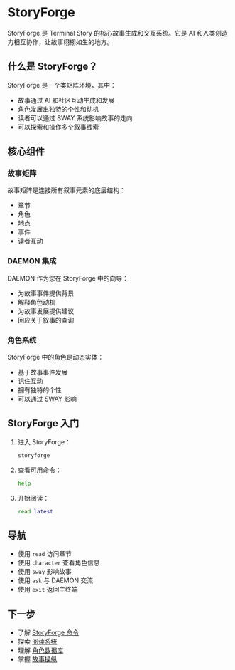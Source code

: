# StoryForge

StoryForge 是 Terminal Story 的核心故事生成和交互系统。它是 AI 和人类创造力相互协作，让故事栩栩如生的地方。

## 什么是 StoryForge？

StoryForge 是一个类矩阵环境，其中：
- 故事通过 AI 和社区互动生成和发展
- 角色发展出独特的个性和动机
- 读者可以通过 SWAY 系统影响故事的走向
- 可以探索和操作多个叙事线索

## 核心组件

### 故事矩阵
故事矩阵是连接所有叙事元素的底层结构：
- 章节
- 角色
- 地点
- 事件
- 读者互动

### DAEMON 集成
DAEMON 作为您在 StoryForge 中的向导：
- 为故事事件提供背景
- 解释角色动机
- 为故事发展提供建议
- 回应关于叙事的查询

### 角色系统
StoryForge 中的角色是动态实体：
- 基于故事事件发展
- 记住互动
- 拥有独特的个性
- 可以通过 SWAY 影响

## StoryForge 入门

1. 进入 StoryForge：
   ```bash
   storyforge
   ```

2. 查看可用命令：
   ```bash
   help
   ```

3. 开始阅读：
   ```bash
   read latest
   ```

## 导航

- 使用 `read` 访问章节
- 使用 `character` 查看角色信息
- 使用 `sway` 影响故事
- 使用 `ask` 与 DAEMON 交流
- 使用 `exit` 返回主终端

## 下一步

- 了解 [StoryForge 命令](./commands.md)
- 探索 [阅读系统](./reading.md)
- 理解 [角色数据库](./characters.md)
- 掌握 [故事操纵](./sway.md) 